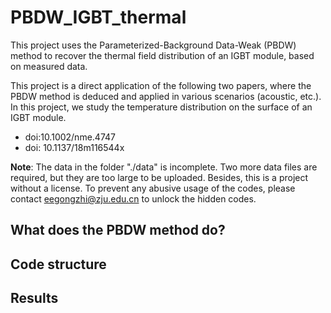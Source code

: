 # PBDW_IGBT_thermal
This project uses the Parameterized-Background Data-Weak (PBDW) method to recover the thermal field distribution of an IGBT module, based on measured data.

This project is a direct application of the following two papers, where the PBDW method is deduced and applied in various scenarios (acoustic, etc.). In this project, we study the temperature distribution on the surface of an IGBT module.
- doi:10.1002/nme.4747
- doi: 10.1137/18m116544x

**Note**: The data in the folder "./data" is incomplete. Two more data files are required, but they are too large to be uploaded. Besides, this is a project without a license. To prevent any abusive usage of the codes, please contact eegongzhi@zju.edu.cn to unlock the hidden codes.

## What does the PBDW method do?



## Code structure


## Results


